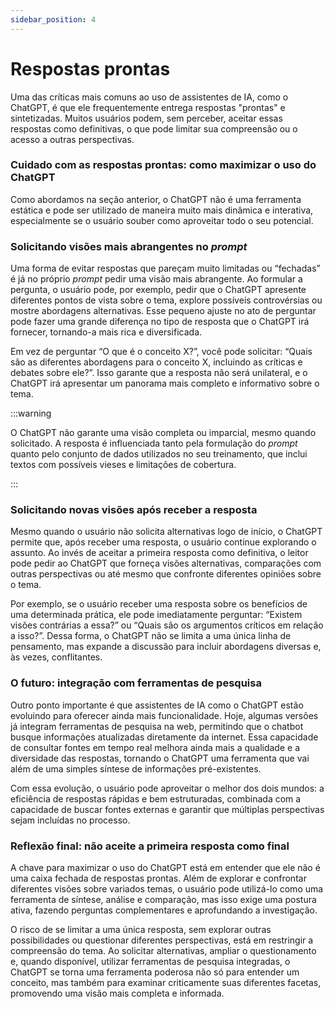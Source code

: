 ```yaml
---
sidebar_position: 4
---
```


# Respostas prontas
Uma das críticas mais comuns ao uso de assistentes de IA, como o ChatGPT, é que ele frequentemente entrega respostas "prontas" e sintetizadas. Muitos usuários podem, sem perceber, aceitar essas respostas como definitivas, o que pode limitar sua compreensão ou o acesso a outras perspectivas.

### Cuidado com as respostas prontas: como maximizar o uso do ChatGPT
Como abordamos na seção anterior, o ChatGPT não é uma ferramenta estática e pode ser utilizado de maneira muito mais dinâmica e interativa, especialmente se o usuário souber como aproveitar todo o seu potencial.

### Solicitando visões mais abrangentes no *prompt*
Uma forma de evitar respostas que pareçam muito limitadas ou “fechadas” é já no próprio *prompt* pedir uma visão mais abrangente. Ao formular a pergunta, o usuário pode, por exemplo, pedir que o ChatGPT apresente diferentes pontos de vista sobre o tema, explore possíveis controvérsias ou mostre abordagens alternativas. Esse pequeno ajuste no ato de perguntar pode fazer uma grande diferença no tipo de resposta que o ChatGPT irá fornecer, tornando-a mais rica e diversificada.

Em vez de perguntar “O que é o conceito X?”, você pode solicitar: “Quais são as diferentes abordagens para o conceito X, incluindo as críticas e debates sobre ele?”. Isso garante que a resposta não será unilateral, e o ChatGPT irá apresentar um panorama mais completo e informativo sobre o tema.

:::warning

O ChatGPT não garante uma visão completa ou imparcial, mesmo quando solicitado. A resposta é influenciada tanto pela formulação do *prompt* quanto pelo conjunto de dados utilizados no seu treinamento, que inclui textos com possíveis vieses e limitações de cobertura.

:::
### Solicitando novas visões após receber a resposta
Mesmo quando o usuário não solicita alternativas logo de início, o ChatGPT permite que, após receber uma resposta, o usuário continue explorando o assunto. Ao invés de aceitar a primeira resposta como definitiva, o leitor pode pedir ao ChatGPT que forneça visões alternativas, comparações com outras perspectivas ou até mesmo que confronte diferentes opiniões sobre o tema.

Por exemplo, se o usuário receber uma resposta sobre os benefícios de uma determinada prática, ele pode imediatamente perguntar: “Existem visões contrárias a essa?” ou “Quais são os argumentos críticos em relação a isso?”. Dessa forma, o ChatGPT não se limita a uma única linha de pensamento, mas expande a discussão para incluir abordagens diversas e, às vezes, conflitantes.

### O futuro: integração com ferramentas de pesquisa
Outro ponto importante é que assistentes de IA como o ChatGPT estão evoluindo para oferecer ainda mais funcionalidade. Hoje, algumas versões já integram ferramentas de pesquisa na web, permitindo que o chatbot busque informações atualizadas diretamente da internet. Essa capacidade de consultar fontes em tempo real melhora ainda mais a qualidade e a diversidade das respostas, tornando o ChatGPT uma ferramenta que vai além de uma simples síntese de informações pré-existentes.

Com essa evolução, o usuário pode aproveitar o melhor dos dois mundos: a eficiência de respostas rápidas e bem estruturadas, combinada com a capacidade de buscar fontes externas e garantir que múltiplas perspectivas sejam incluídas no processo.

### Reflexão final: não aceite a primeira resposta como final
A chave para maximizar o uso do ChatGPT está em entender que ele não é uma caixa fechada de respostas prontas. Além de explorar e confrontar diferentes visões sobre variados temas, o usuário pode utilizá-lo como uma ferramenta de síntese, análise e comparação, mas isso exige uma postura ativa, fazendo perguntas complementares e aprofundando a investigação.

O risco de se limitar a uma única resposta, sem explorar outras possibilidades ou questionar diferentes perspectivas, está em restringir a compreensão do tema. Ao solicitar alternativas, ampliar o questionamento e, quando disponível, utilizar ferramentas de pesquisa integradas, o ChatGPT se torna uma ferramenta poderosa não só para entender um conceito, mas também para examinar criticamente suas diferentes facetas, promovendo uma visão mais completa e informada.